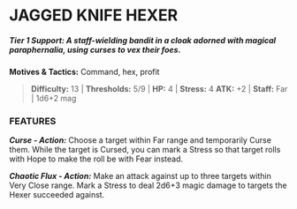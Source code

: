 # JAGGED KNIFE HEXER

##### **Tier 1 Support:** *A staff-wielding bandit in a cloak adorned with magical paraphernalia, using curses to vex their foes.*

**Motives & Tactics:** Command, hex, profit

> **Difficulty:** 13 | **Thresholds:** 5/9 | **HP:** 4 | **Stress:** 4
> **ATK:** +2 | **Staff:** Far | 1d6+2 mag

### FEATURES

***Curse - Action:*** Choose a target within Far range and temporarily Curse them. While the target is Cursed, you can mark a Stress so that target rolls with Hope to make the roll be with Fear instead.

***Chaotic Flux - Action:*** Make an attack against up to three targets within Very Close range. Mark a Stress to deal 2d6+3 magic damage to targets the Hexer succeeded against.
